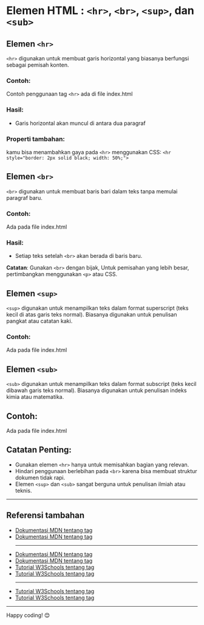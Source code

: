 # Elemen HTML : `<hr>`, `<br>`, `<sup>`, dan `<sub>`

## Elemen `<hr>`
`<hr>` digunakan untuk membuat garis horizontal yang biasanya berfungsi sebagai pemisah konten.

### Contoh:
Contoh penggunaan tag `<hr>` ada di file index.html

### Hasil:
- Garis horizontal akan muncul di antara dua paragraf

### Properti tambahan:
kamu bisa menambahkan gaya pada `<hr>` menggunakan CSS:
`<hr style="border: 2px solid black; width: 50%;">`


## Elemen `<br>`
`<br>` digunakan untuk membuat baris bari dalam teks tanpa memulai paragraf baru.

### Contoh:
Ada pada file index.html

### Hasil:
- Setiap teks setelah `<br>` akan berada di baris baru.

**Catatan**: Gunakan `<br>` dengan bijak, Untuk pemisahan yang lebih besar, pertimbangkan menggunakan `<p>` atau CSS.


## Elemen `<sup>`
`<sup>` digunakan untuk menampilkan teks dalam format superscript (teks kecil di atas garis teks normal). Biasanya digunakan untuk penulisan pangkat atau catatan kaki.

### Contoh:
Ada pada file index.html

## Elemen `<sub>`
`<sub>` digunakan untuk menampilkan teks dalam format subscript (teks kecil dibawah garis teks normal). Biasanya digunakan untuk penulisan indeks kimia atau matematika.

## Contoh:
Ada pada file index.html


## Catatan Penting:
- Gunakan elemen `<hr>` hanya untuk memisahkan bagian yang relevan.
- Hindari penggunaan berlebihan pada `<br>` karena bisa membuat struktur dokumen tidak rapi.
- Elemen `<sup>` dan `<sub>` sangat berguna untuk penulisan ilmiah atau teknis.

---

## Referensi tambahan
- [Dokumentasi MDN tentang tag <br>](https://developer.mozilla.org/en-US/docs/Web/HTML/Element/br)
- [Dokumentasi MDN tentang tag <hr>](https://developer.mozilla.org/en-US/docs/Web/HTML/Element/hr)
- [Dokumentasi MDN tentang tag <sup>](https://developer.mozilla.org/en-US/docs/Web/HTML/Element/sup)
- [Dokumentasi MDN tentang tag <sub>](https://developer.mozilla.org/en-US/docs/Web/HTML/Element/sub)
- [Tutorial W3Schools tentang tag <br>](https://www.w3schools.com/tags/tag_br.asp)
- [Tutorial W3Schools tentang tag <hr>](https://www.w3schools.com/tags/tag_hr.asp)
- [Tutorial W3Schools tentang tag <sup>](https://www.w3schools.com/tags/tag_sup.asp)
- [Tutorial W3Schools tentang tag <sub>](https://www.w3schools.com/tags/tag_sub.asp)

---

Happy coding! 😊
